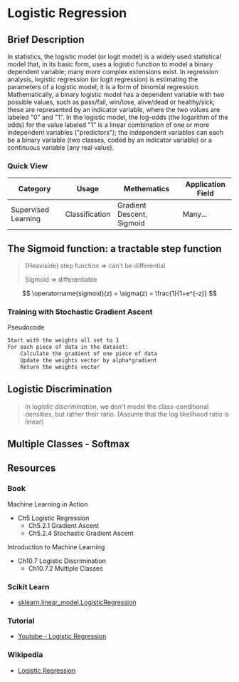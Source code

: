 # Logistic Regression

## Brief Description

In statistics, the logistic model (or logit model) is a widely used statistical model that, in its basic form, uses a logistic function to model a binary dependent variable; many more complex extensions exist. In regression analysis, logistic regression (or logit regression) is estimating the parameters of a logistic model; it is a form of binomial regression. Mathematically, a binary logistic model has a dependent variable with two possible values, such as pass/fail, win/lose, alive/dead or healthy/sick; these are represented by an indicator variable, where the two values are labeled "0" and "1". In the logistic model, the log-odds (the logarithm of the odds) for the value labeled "1" is a linear combination of one or more independent variables ("predictors"); the independent variables can each be a binary variable (two classes, coded by an indicator variable) or a continuous variable (any real value).

### Quick View

Category|Usage|Methematics|Application Field
--------|-----|-----------|-----------------
Supervised Learning|Classification|Gradient Descent, Sigmoid|Many...

## The Sigmoid function: a tractable step function

> (Heaviside) step function => can't be differential
>
> Sigmoid => differentiable

$$
\operatorname{sigmoid}(z) = \sigma(z) = \frac{1}{1+e^{-z}}
$$

### Training with Stochastic Gradient Ascent

Pseudocode

```txt
Start with the weights all set to 1
For each piece of data in the dataset:
    Calculate the gradient of one piece of data
    Update the weights vector by alpha*gradient
    Return the weights vector
```

## Logistic Discrimination

> In *logistic discrimination*, we don't model the class-conditional densities, but rather their ratio. (Assume that the log likelihood ratio is linear)

## Multiple Classes - Softmax

## Resources

### Book

Machine Learning in Action

* Ch5 Logistic Regression
  * Ch5.2.1 Gradient Ascent
  * Ch5.2.4 Stochastic Gradient Ascent

Introduction to Machine Learning

* Ch10.7 Logistic Discrimination
  * Ch10.7.2 Multiple Classes

### Scikit Learn

* [sklearn.linear_model.LogisticRegression](https://scikit-learn.org/stable/modules/generated/sklearn.linear_model.LogisticRegression.html)

### Tutorial

* [Youtube - Logistic Regression](https://youtu.be/7qJ7GksOXoA)

### Wikipedia

* [Logistic Regression](https://en.wikipedia.org/wiki/Logistic_regression)